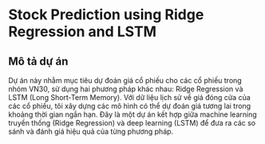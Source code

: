 # Stock Prediction using Ridge Regression and LSTM

## Mô tả dự án

Dự án này nhằm mục tiêu dự đoán giá cổ phiếu cho các cổ phiếu trong nhóm VN30, sử dụng hai phương pháp khác nhau: Ridge Regression và LSTM (Long Short-Term Memory). Với dữ liệu lịch sử về giá đóng cửa của các cổ phiếu, tôi xây dựng các mô hình có thể dự đoán giá tương lai trong khoảng thời gian ngắn hạn. Đây là một dự án kết hợp giữa machine learning truyền thống (Ridge Regression) và deep learning (LSTM) để đưa ra các so sánh và đánh giá hiệu quả của từng phương pháp.
